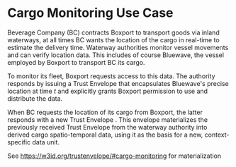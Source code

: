 # Cargo Monitoring Use Case

Beverage Company (BC) contracts Boxport to transport goods via inland waterways, 
at all times BC wants the location of the cargo in real-time to estimate the delivery time.
Waterway authorities monitor vessel movements and can verify location data.
This includes of course Bluewave, the vessel employed by Boxport to transport BC its cargo.

To monitor its fleet, Boxport requests access to this data.
The authority responds by issuing a Trust Envelope that encapsulates Bluewave's precise location at time *t*
and explicitly grants Boxport permission to use and distribute the data.

When BC requests the location of its cargo from Boxport,
the latter responds with a new Trust Envelope .
This envelope materializes the previously received 
Trust Envelope from the waterway authority into derived cargo spatio-temporal data, 
using it as the basis for a new, context-specific data unit.

See https://w3id.org/trustenvelope/#cargo-monitoring for materialization